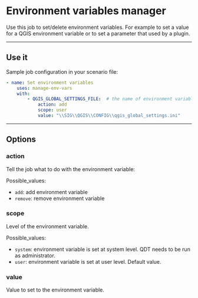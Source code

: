 # Environment variables manager

Use this job to set/delete environment variables. For example to set a value for a QGIS environment variable or to set a parameter that used by a plugin.

----

## Use it

Sample job configuration in your scenario file:

```yaml
- name: Set environment variables
    uses: manage-env-vars
    with:
        - QGIS_GLOBAL_SETTINGS_FILE:  # the name of environment variable
            action: add
            scope: user
            value: "\\SIG\\QGIS\\CONFIG\\qgis_global_settings.ini"
```

----

## Options

### action

Tell the job what to do with the environment variable:

Possible_values:

- `add`: add environment variable
- `remove`: remove environment variable

### scope

Level of the environment variable.

Possible_values:

- `system`: environment variable is set at system level. QDT needs to be run as administrator.
- `user`: environment variable is set at user level. Default value.

### value

Value to set to the environment variable.
